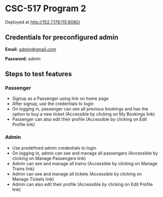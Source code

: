 # CSC-517 Program 2

Deployed at <a href="http://152.7.178.115:8080/">http://152.7.178.115:8080/</a>

## Credentials for preconfigured admin
**Email:** admin@gmail.com

**Password:** admin

## Steps to test features
### Passenger
- Signup as a Passenger using link on home page
- After signup, use the credentials to login
- On logging in, passenger can see all previous bookings and has the option to buy a new ticket (Accessible by clicking on My Bookings link)
- Passenger can also edit their profile (Accessible by clicking on Edit Profile link)

### Admin
- Use predefined admin credentials to login
- On logging in, admin can see and manage all passengers (Accessible by clicking on Manage Passengers link)
- Admin can see and manage all trains (Accessible by clicking on Manage Trains link)
- Admin can see and manage all tickets (Accessible by clicking on Manage Tickets link)
- Admin can also edit their profile (Accessible by clicking on Edit Profile link)
